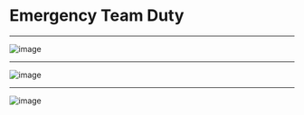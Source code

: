 # Emergency Team Duty

***

![image](https://user-images.githubusercontent.com/36256417/225517241-15bf0a0d-d5f4-4d40-894a-b90f74bad067.png)

***

![image](https://user-images.githubusercontent.com/36256417/225517375-e00b7161-4621-464c-a529-c65b78dcd96b.png)

***

![image](https://user-images.githubusercontent.com/36256417/225517441-535d92b5-3a73-4b69-9e86-6668ed4c13e3.png)

